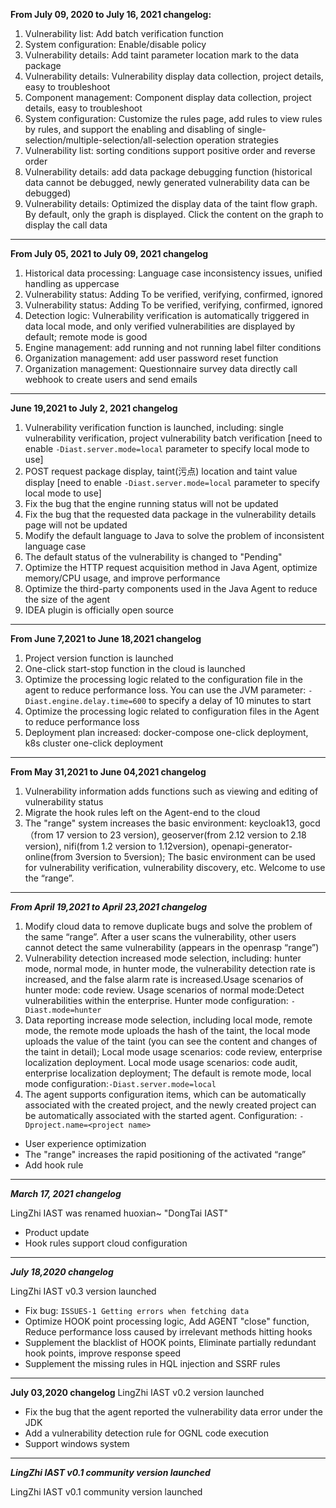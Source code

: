 **From July 09, 2020 to July 16, 2021 changelog:** 
1. Vulnerability list:  Add batch verification function
2. System configuration:  Enable/disable policy
3. Vulnerability details: Add taint parameter location mark to the data package
4. Vulnerability details: Vulnerability display data collection, project details, easy to troubleshoot
5. Component management: Component display data collection, project details, easy to troubleshoot
6. System configuration: Customize the rules page, add rules to view rules by rules, and support the enabling and disabling of single-selection/multiple-selection/all-selection operation strategies
7. Vulnerability list: sorting conditions support positive order and reverse order
8. Vulnerability details: add data package debugging function (historical data cannot be debugged, newly generated vulnerability data can be debugged)
9. Vulnerability details: Optimized the display data of the taint flow graph. By default, only the graph is displayed. Click the content on the graph to display the call data

****

**From July 05, 2021 to July 09, 2021 changelog**
1. Historical data processing: Language case inconsistency issues, unified handling as uppercase
2. Vulnerability status: Adding To be verified, verifying, confirmed, ignored
3. Vulnerability status: Adding To be verified, verifying, confirmed, ignored
4. Detection logic: Vulnerability verification is automatically triggered in data local mode, and only verified vulnerabilities are displayed by default; remote mode is good
5. Engine management: add running and not running label filter conditions
6. Organization management: add user password reset function
7. Organization management: Questionnaire survey data directly call webhook to create users and send emails

****

**June 19,2021 to July 2, 2021 changelog**
1. Vulnerability verification function is launched, including: single vulnerability verification, project vulnerability batch verification [need to enable `-Diast.server.mode=local` parameter to specify local mode to use]
2. POST request package display, taint(污点) location and taint value display [need to enable `-Diast.server.mode=local` parameter to specify local mode to use]
3. Fix the bug that the engine running status will not be updated
4. Fix the bug that the requested data package in the vulnerability details page will not be updated
5. Modify the default language to Java to solve the problem of inconsistent language case
6. The default status of the vulnerability is changed to "Pending"
7. Optimize the HTTP request acquisition method in Java Agent, optimize memory/CPU usage, and improve performance
8. Optimize the third-party components used in the Java Agent to reduce the size of the agent
9. IDEA plugin is officially open source

****

**From June 7,2021 to June 18,2021 changelog**

1. Project version function is launched
2. One-click start-stop function in the cloud is launched
3. Optimize the processing logic related to the configuration file in the agent to reduce performance loss. You can use the JVM parameter: `-Diast.engine.delay.time=600` to specify a delay of 10 minutes to start
4. Optimize the processing logic related to configuration files in the Agent to reduce performance loss
5. Deployment plan increased: docker-compose one-click deployment, k8s cluster one-click deployment
****

**From May 31,2021 to June 04,2021 changelog**

1. Vulnerability information adds functions such as viewing and editing of vulnerability status
2. Migrate the hook rules left on the Agent-end to the cloud
3. The "range" system increases the basic environment: keycloak13, gocd（from 17 version to 23 version), geoserver(from 2.12 version to 2.18 version), nifi(from 1.2 version to 1.12version), openapi-generator-online(from 3version to 5version); The basic environment can be used for vulnerability verification, vulnerability discovery, etc. Welcome to use the “range”.
****

***From April 19,2021 to April 23,2021 changelog***
1. Modify cloud data to remove duplicate bugs and solve the problem of the same “range”. After a user scans the vulnerability, other users cannot detect the same vulnerability (appears in the openrasp “range”)
2. Vulnerability detection increased mode selection, including: hunter mode, normal mode, in hunter mode, the vulnerability detection rate is increased, and the false alarm rate is increased.Usage scenarios of hunter mode: code review. Usage scenarios of normal mode:Detect vulnerabilities within the enterprise. Hunter mode configuration: `-Diast.mode=hunter`
3. Data reporting increase mode selection, including local mode, remote mode, the remote mode uploads the hash of the taint, the local mode uploads the value of the taint (you can see the content and changes of the taint in detail); Local mode usage scenarios: code review, enterprise localization deployment. Local mode usage scenarios: code audit, enterprise localization deployment; The default is remote mode, local mode configuration:`-Diast.server.mode=local`
4. The agent supports configuration items, which can be automatically associated with the created project, and the newly created project can be automatically associated with the started agent. Configuration: `-Dproject.name=<project name>`
- User experience optimization
- The "range" increases the rapid positioning of the activated “range”
- Add hook rule
****

***March 17, 2021 changelog***

LingZhi IAST was renamed huoxian~ "DongTai IAST"
- Product update
- Hook rules support cloud configuration
****

***July 18,2020 changelog***

LingZhi IAST v0.3 version launched
- Fix bug: `ISSUES-1 Getting errors when fetching data`
- Optimize HOOK point processing logic, Add AGENT "close" function, Reduce performance loss caused by irrelevant methods hitting hooks
- Supplement the blacklist of HOOK points, Eliminate partially redundant hook points, improve response speed
- Supplement the missing rules in HQL injection and SSRF rules
****

**July 03,2020 changelog**
LingZhi IAST v0.2 version launched
- Fix the bug that the agent reported the vulnerability data error under the JDK
- Add a vulnerability detection rule for OGNL code execution
- Support windows system
****
***LingZhi IAST v0.1 community version launched***

LingZhi IAST v0.1 community version launched